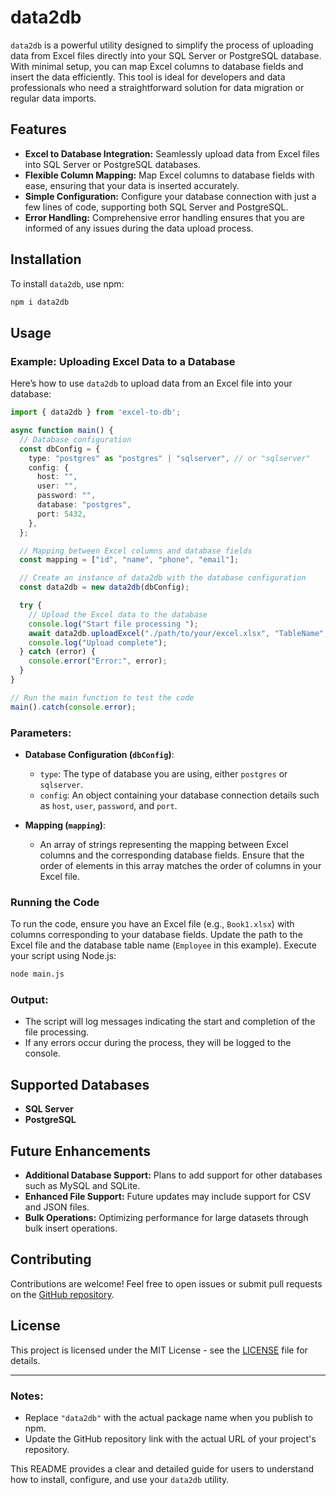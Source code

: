 

# data2db

`data2db` is a powerful utility designed to simplify the process of uploading data from Excel files directly into your SQL Server or PostgreSQL database. With minimal setup, you can map Excel columns to database fields and insert the data efficiently. This tool is ideal for developers and data professionals who need a straightforward solution for data migration or regular data imports.

## Features

- **Excel to Database Integration:** Seamlessly upload data from Excel files into SQL Server or PostgreSQL databases.
- **Flexible Column Mapping:** Map Excel columns to database fields with ease, ensuring that your data is inserted accurately.
- **Simple Configuration:** Configure your database connection with just a few lines of code, supporting both SQL Server and PostgreSQL.
- **Error Handling:** Comprehensive error handling ensures that you are informed of any issues during the data upload process.

## Installation

To install `data2db`, use npm:

```bash
npm i data2db
```

## Usage

### Example: Uploading Excel Data to a Database

Here’s how to use `data2db` to upload data from an Excel file into your database:

```typescript
import { data2db } from 'excel-to-db';

async function main() {
  // Database configuration
  const dbConfig = {
    type: "postgres" as "postgres" | "sqlserver", // or "sqlserver"
    config: {
      host: "",
      user: "",
      password: "",
      database: "postgres",
      port: 5432,
    },
  };

  // Mapping between Excel columns and database fields
  const mapping = ["id", "name", "phone", "email"];

  // Create an instance of data2db with the database configuration
  const data2db = new data2db(dbConfig);

  try {
    // Upload the Excel data to the database
    console.log("Start file processing ");
    await data2db.uploadExcel("./path/to/your/excel.xlsx", "TableName", mapping);
    console.log("Upload complete");
  } catch (error) {
    console.error("Error:", error);
  }
}

// Run the main function to test the code
main().catch(console.error);
```

### Parameters:

- **Database Configuration (`dbConfig`)**:
  - `type`: The type of database you are using, either `postgres` or `sqlserver`.
  - `config`: An object containing your database connection details such as `host`, `user`, `password`, and `port`.

- **Mapping (`mapping`)**:
  - An array of strings representing the mapping between Excel columns and the corresponding database fields. Ensure that the order of elements in this array matches the order of columns in your Excel file.

### Running the Code

To run the code, ensure you have an Excel file (e.g., `Book1.xlsx`) with columns corresponding to your database fields. Update the path to the Excel file and the database table name (`Employee` in this example). Execute your script using Node.js:

```bash
node main.js
```

### Output:

- The script will log messages indicating the start and completion of the file processing.
- If any errors occur during the process, they will be logged to the console.

## Supported Databases

- **SQL Server**
- **PostgreSQL**

## Future Enhancements

- **Additional Database Support:** Plans to add support for other databases such as MySQL and SQLite.
- **Enhanced File Support:** Future updates may include support for CSV and JSON files.
- **Bulk Operations:** Optimizing performance for large datasets through bulk insert operations.

## Contributing

Contributions are welcome! Feel free to open issues or submit pull requests on the [GitHub repository](https://github.com/youssefelya/data2db).

## License

This project is licensed under the MIT License - see the [LICENSE](LICENSE) file for details.

---

### Notes:
- Replace `"data2db"` with the actual package name when you publish to npm.
- Update the GitHub repository link with the actual URL of your project's repository.

This README provides a clear and detailed guide for users to understand how to install, configure, and use your `data2db` utility.